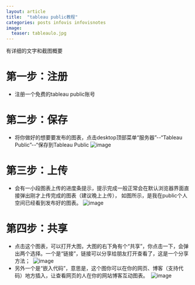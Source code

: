 ```yaml
---
layout: article
title:  "tableau public教程"
categories: posts infovis infovisnotes
image:
  teaser: tableaulo.jpg
---
```

有详细的文字和截图概要

# 第一步：注册
- 注册一个免费的tableau public账号
# 第二步：保存
- 将你做好的想要要发布的图表，点击desktop顶部菜单“服务器”--“Tableau Public”--“保存到Tableau Public
  ![image](http://Ying-Fang.github.io/images/save.png)
# 第三步：上传
- 会有一小段图表上传的进度条提示，提示完成一般正常会在默认浏览器界面直接弹出刚才上传完成的图表（建议晚上上传），
  如图所示，是我在public个人空间已经看到发布好的图表。
  ![image](http://Ying-Fang.github.io/images/result.png)
# 第四步：共享
- 点击这个图表，可以打开大图，大图的右下角有个“共享”，你点击一下，会弹出两个选择。一个是“链接”，链接可以分享给朋友打开查看了，这是一个分享方法；
  ![image](http://Ying-Fang.github.io/images/embedded.png)
- 另外一个是“嵌入代码”，意思是，这个图你可以在你的网页、博客（支持代码）地方插入，让查看网页的人在你的网站博客互动图表。
  ![image](http://Ying-Fang.github.io/images/end.png)
